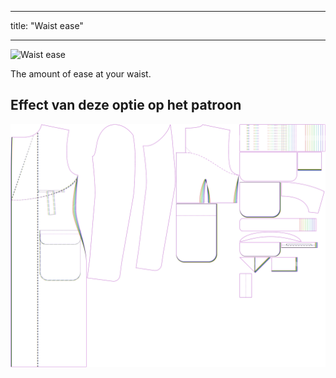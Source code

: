 - - -
title: "Waist ease"
- - -

![Waist ease](./waistease.svg)

The amount of ease at your waist.

## Effect van deze optie op het patroon

![This image shows the effect of this option by superimposing several variants that have a different value for this option](carlton_waistease_sample.svg "Effect of this option on the pattern")
